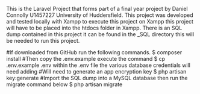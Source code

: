 This is the Laravel Project that forms part of a final year project
by Daniel Connolly U1457227 University of Huddersfield.
This project was developed and tested locally with Xampp to execute this project on
Xampp this project will have to be placed into the htdocs folder in Xampp. There is an SQL dump contained in this project
it can be found in the _SQL directory this will be needed to run this project.

#If downloaded from GitHub run the following commands.
  $ composer install
#Then copy the .env.example execute the command
  $ cp .env.example .env
  within the .env file the various database credentials will need adding 
#Will need to generate an app encryption key
 $ php artisan key:generate
#Import the SQL dump into a MySQL database then run the migrate command below
  $ php artisan migrate    